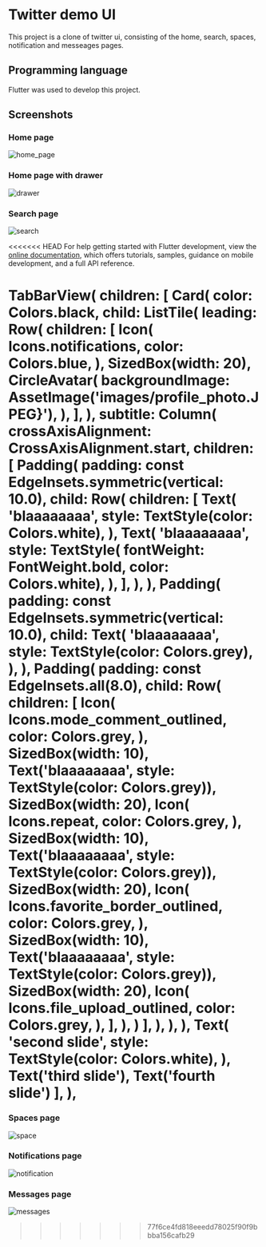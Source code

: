 # Twitter demo UI
This project is a clone of twitter ui, consisting of the home, search, spaces, notification and messeages pages.

## Programming language
Flutter was used to develop this project.

## Screenshots

### Home page
![home_page](https://user-images.githubusercontent.com/80047364/183994852-14f07213-75c0-4fe3-92b2-327692fb7b1a.png)

### Home page with drawer
![drawer](https://user-images.githubusercontent.com/80047364/183995120-b9100705-70a1-4e10-99d1-a6e379c914f3.png)

### Search page 
![search](https://user-images.githubusercontent.com/80047364/183995425-e2134ef4-ae5c-40f8-9c46-27675cfc1f0e.png)

<<<<<<< HEAD
For help getting started with Flutter development, view the
[online documentation](https://docs.flutter.dev/), which offers tutorials,
samples, guidance on mobile development, and a full API reference.



TabBarView(
children: [
Card(
color: Colors.black,
child: ListTile(
leading: Row(
children: [
Icon(
Icons.notifications,
color: Colors.blue,
),
SizedBox(width: 20),
CircleAvatar(
backgroundImage:
AssetImage('images/profile_photo.JPEG}'),
),
],
),
subtitle: Column(
crossAxisAlignment: CrossAxisAlignment.start,
children: [
Padding(
padding:
const EdgeInsets.symmetric(vertical: 10.0),
child: Row(
children: [
Text(
'blaaaaaaaa',
style: TextStyle(color: Colors.white),
),
Text(
'blaaaaaaaa',
style: TextStyle(
fontWeight: FontWeight.bold,
color: Colors.white),
),
],
),
),
Padding(
padding:
const EdgeInsets.symmetric(vertical: 10.0),
child: Text(
'blaaaaaaaa',
style: TextStyle(color: Colors.grey),
),
),
Padding(
padding: const EdgeInsets.all(8.0),
child: Row(
children: [
Icon(
Icons.mode_comment_outlined,
color: Colors.grey,
),
SizedBox(width: 10),
Text('blaaaaaaaa',
style: TextStyle(color: Colors.grey)),
SizedBox(width: 20),
Icon(
Icons.repeat,
color: Colors.grey,
),
SizedBox(width: 10),
Text('blaaaaaaaa',
style: TextStyle(color: Colors.grey)),
SizedBox(width: 20),
Icon(
Icons.favorite_border_outlined,
color: Colors.grey,
),
SizedBox(width: 10),
Text('blaaaaaaaa',
style: TextStyle(color: Colors.grey)),
SizedBox(width: 20),
Icon(
Icons.file_upload_outlined,
color: Colors.grey,
),
],
),
)
],
),
),
),
Text(
'second slide',
style: TextStyle(color: Colors.white),
),
Text('third slide'),
Text('fourth slide')
],
),
=======
### Spaces page
![space](https://user-images.githubusercontent.com/80047364/183995552-e893edac-e347-42cd-b275-2f75e84ea2f1.png)

### Notifications page
![notification](https://user-images.githubusercontent.com/80047364/183995841-46a08659-27e3-45c1-a014-f651e9a79d74.png)

### Messages page
![messages](https://user-images.githubusercontent.com/80047364/183995945-0a3281bd-f947-4a15-8d9b-b32db36178a2.png)
>>>>>>> 77f6ce4fd818eeedd78025f90f9bbba156cafb29
